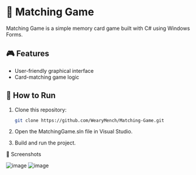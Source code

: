 # 🧠 Matching Game

Matching Game is a simple memory card game built with C# using Windows Forms.

## 🎮 Features

- User-friendly graphical interface
- Card-matching game logic

## 🚀 How to Run

1. Clone this repository:
   ```bash
   git clone https://github.com/WearyMench/Matching-Game.git
2. Open the MatchingGame.sln file in Visual Studio.

3. Build and run the project.

📸 Screenshots

![image](https://github.com/user-attachments/assets/b98f1062-8d2e-4c76-adcb-e9db631146ba)
![image](https://github.com/user-attachments/assets/569b4134-dfcd-4040-9019-fc0f2b2bc8d6)
